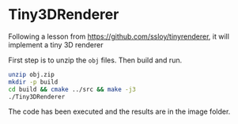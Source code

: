 # Tiny3DRenderer
Following a lesson from https://github.com/ssloy/tinyrenderer, it will implement a tiny 3D renderer


First step is to unzip the `obj` files. Then build and run.
```bash
unzip obj.zip
mkdir -p build
cd build && cmake ../src && make -j3
./Tiny3DRenderer
```

The code has been executed and the results are in the image folder.

